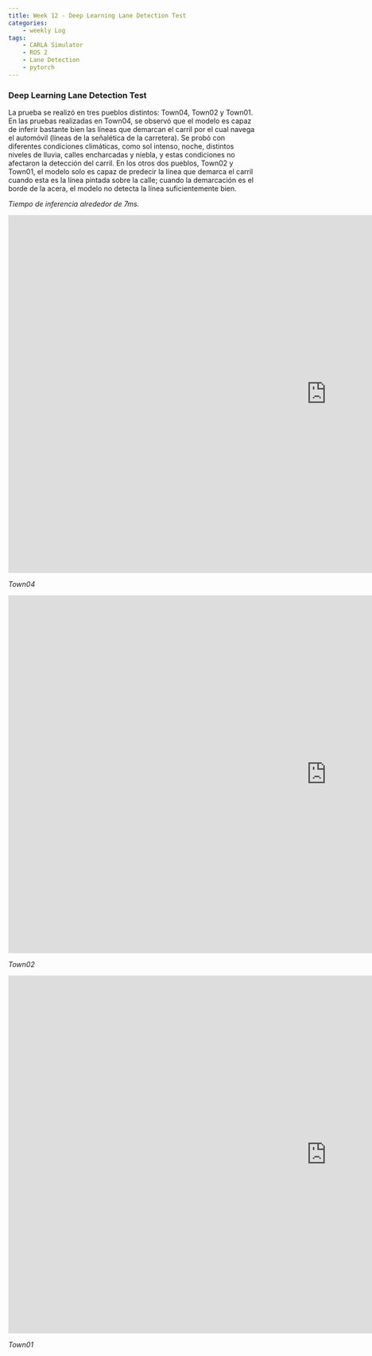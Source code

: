 ```yaml
---
title: Week 12 - Deep Learning Lane Detection Test
categories:
    - weekly Log
tags:
    - CARLA Simulator
    - ROS 2
    - Lane Detection
    - pytorch
---
```



### Deep Learning Lane Detection Test



La prueba se realizó en tres pueblos distintos: Town04, Town02 y Town01. En las pruebas realizadas en Town04, se observó que el modelo es capaz de inferir bastante bien las líneas que demarcan el carril por el cual navega el automóvil (líneas de la señalética de la carretera). Se probó con diferentes condiciones climáticas, como sol intenso, noche, distintos niveles de lluvia, calles encharcadas y niebla, y estas condiciones no afectaron la detección del carril. En los otros dos pueblos, Town02 y Town01, el modelo solo es capaz de predecir la línea que demarca el carril cuando esta es la línea pintada sobre la calle; cuando la demarcación es el borde de la acera, el modelo no detecta la línea suficientemente bien.

*Tiempo de inferencia alrededor de 7ms.*



<iframe width="1280" height="720" src="https://www.youtube.com/embed/ODyHRjvgWqI" title="Deep Learning Lane Detection Test in CARLA Town04 with Different Weather Conditions" frameborder="0" allow="accelerometer; autoplay; clipboard-write; encrypted-media; gyroscope; picture-in-picture; web-share" referrerpolicy="strict-origin-when-cross-origin" allowfullscreen></iframe>

*Town04*

<iframe width="1280" height="720" src="https://www.youtube.com/embed/wo4kI0qNI5A" title="Deep Learning Lane Detection Test in CARLA Town02 with Different Weather Conditions" frameborder="0" allow="accelerometer; autoplay; clipboard-write; encrypted-media; gyroscope; picture-in-picture; web-share" referrerpolicy="strict-origin-when-cross-origin" allowfullscreen></iframe>

*Town02*

<iframe width="1280" height="720" src="https://www.youtube.com/embed/evWWla9V6c4" title="Deep Learning Lane Detection Test in CARLA Town01 with Different Weather Conditions" frameborder="0" allow="accelerometer; autoplay; clipboard-write; encrypted-media; gyroscope; picture-in-picture; web-share" referrerpolicy="strict-origin-when-cross-origin" allowfullscreen></iframe>

*Town01*


